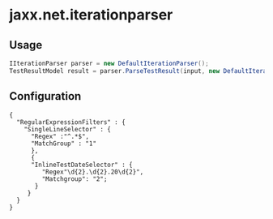 # jaxx.net.iterationparser

## Usage

```cs
IIterationParser parser = new DefaultIterationParser();
TestResultModel result = parser.ParseTestResult(input, new DefaultIterationRegExModel()):

```

## Configuration

```
{
  "RegularExpressionFilters" : {
    "SingleLineSelector" : {
      "Regex" :"^.*$",
      "MatchGroup" : "1"
      },
      {
      "InlineTestDateSelector" : {
         "Regex"\d{2}.\d{2}.20\d{2}",
         "Matchgroup": "2";
       }
     }
  }
}
```
